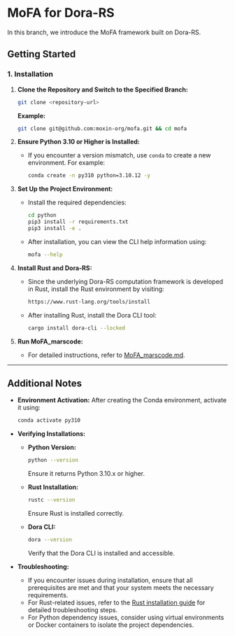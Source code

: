 # MoFA for Dora-RS

In this branch, we introduce the MoFA framework built on Dora-RS.

## Getting Started

### 1. Installation

1. **Clone the Repository and Switch to the Specified Branch:**

   ```sh
   git clone <repository-url>
   ```

   **Example:**

   ```sh
   git clone git@github.com:moxin-org/mofa.git && cd mofa
   ```

2. **Ensure Python 3.10 or Higher is Installed:**

   - If you encounter a version mismatch, use `conda` to create a new environment. For example:

     ```sh
     conda create -n py310 python=3.10.12 -y
     ```

3. **Set Up the Project Environment:**

   - Install the required dependencies:

     ```sh
     cd python
     pip3 install -r requirements.txt
     pip3 install -e .
     ```

   - After installation, you can view the CLI help information using:

     ```sh
     mofa --help
     ```

4. **Install Rust and Dora-RS:**

   - Since the underlying Dora-RS computation framework is developed in Rust, install the Rust environment by visiting:

     ```sh
     https://www.rust-lang.org/tools/install
     ```

   - After installing Rust, install the Dora CLI tool:

     ```sh
     cargo install dora-cli --locked
     ```

5. **Run MoFA_marscode:**

   - For detailed instructions, refer to [MoFA_marscode.md](MoFA_marscode/shopping_agents/README.md).

---

## Additional Notes

- **Environment Activation:**
  After creating the Conda environment, activate it using:

  ```sh
  conda activate py310
  ```

- **Verifying Installations:**
  - **Python Version:**

    ```sh
    python --version
    ```

    Ensure it returns Python 3.10.x or higher.

  - **Rust Installation:**

    ```sh
    rustc --version
    ```

    Ensure Rust is installed correctly.

  - **Dora CLI:**

    ```sh
    dora --version
    ```

    Verify that the Dora CLI is installed and accessible.

- **Troubleshooting:**
  - If you encounter issues during installation, ensure that all prerequisites are met and that your system meets the necessary requirements.
  - For Rust-related issues, refer to the [Rust installation guide](https://www.rust-lang.org/tools/install) for detailed troubleshooting steps.
  - For Python dependency issues, consider using virtual environments or Docker containers to isolate the project dependencies.

